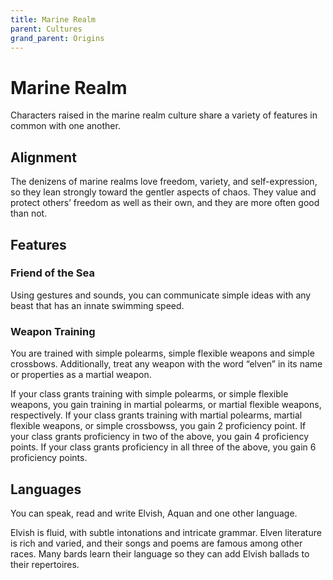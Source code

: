 ```yaml
---
title: Marine Realm
parent: Cultures
grand_parent: Origins
---
```


# Marine Realm
Characters raised in the marine realm culture share a variety of features in common with one another.

## Alignment
The denizens of marine realms love freedom, variety, and self-expression, so they lean strongly toward the gentler aspects of chaos. They value and protect others’ freedom as well as their own, and they are more often good than not.

## Features

### Friend of the Sea
Using gestures and sounds, you can communicate simple ideas with any beast that has an innate swimming speed.

### Weapon Training
You are trained with simple polearms, simple flexible weapons and simple crossbows. Additionally, treat any weapon with the word “elven” in its name or properties as a martial weapon.

If your class grants training with simple polearms, or simple flexible weapons, you gain training in martial polearms, or martial flexible weapons, respectively. If your class grants training with martial polearms, martial flexible weapons, or simple crossbowss, you gain 2 proficiency point. If your class grants proficiency in two of the above, you gain 4 proficiency points. If your class grants proficiency in all three of the above, you gain 6 proficiency points.

## Languages
You can speak, read and write Elvish, Aquan and one other language.

Elvish is fluid, with subtle intonations and intricate grammar. Elven literature is rich and varied, and their songs and poems are famous among other races. Many bards learn their language so they can add Elvish ballads to their repertoires.
